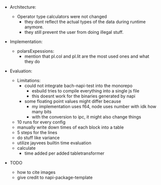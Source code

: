 - Architecture:
    - Operator type calculators were not changed
        - they dont reflect the actual types of the data during runtime anymore.
        - they still prevent the user from doing illegal stuff.
- Implementation:
    - polarsExpessions:
        - mention that pl.col and pl.lit are the most used ones and what they do
- Evaluation:
    - Limitations:
        - could not integrate bach-napi-test into the monorepo
            - esbuild tries to compile everything into a single js file
            - this doesnt work for the binaries generated by napi
        - some floating point values might differ because
            - my implementation uses f64, node uses number with idk how many bits
            - with the conversion to ipc, it might also change things
    - 10 runs for every config
    - manually write down times of each block into a table
    - 5 steps for the lines
    - do stuff like variance
    - utilize jayvees builtin time evaluation
    - calculate
        - time added per added tabletransformer


- TODO
    - how to cite images
    - give credit to napi-package-template
